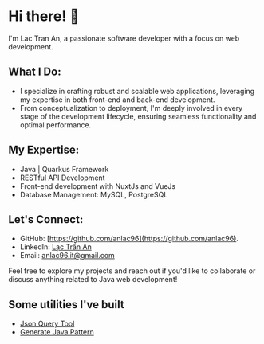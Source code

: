 # Hi there! 👋

I'm Lac Tran An, a passionate software developer with a focus on web development.

## What I Do:
- I specialize in crafting robust and scalable web applications, leveraging my expertise in both front-end and back-end development.
- From conceptualization to deployment, I'm deeply involved in every stage of the development lifecycle, ensuring seamless functionality and optimal performance.

## My Expertise:
- Java | Quarkus Framework
- RESTful API Development
- Front-end development with NuxtJs and VueJs
- Database Management: MySQL, PostgreSQL

## Let's Connect:
- GitHub: [https://github.com/anlac96](https://github.com/anlac96).
- LinkedIn: [Lạc Trần An](https://www.linkedin.com/in/l%E1%BA%A1c-tr%E1%BA%A7n-an-b07a062ab/)
- Email: anlac96.it@gmail.com

Feel free to explore my projects and reach out if you'd like to collaborate or discuss anything related to Java web development!

## Some utilities I've built
- [Json Query Tool](/public/dev-tools/json-query/)
- [Generate Java Pattern](/public/dev-tools/generate-java-pattern.html)
